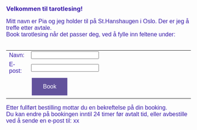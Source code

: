 <font color="391baa"> <h3>Velkommen til tarotlesing!</h3></font>
 <p style="font-family: 'Arial'; font-size: 16px; color: 391baa;">
    Mitt navn er Pia og jeg holder til p&aring;  St.Hanshaugen i Oslo. Der er jeg  	&aring;  treffe etter avtale. <br>
    Book tarotlesing n&aring;r det passer deg, ved &aring; fylle inn feltene under:<br><br>
 </p>

 <!-- FORMATER BOOKING-KNAPP -->
<style>
      input[type=submit] {
        background-color: #62529c;
        border: none;
        color: white;
        padding: 15px 30px;
        text-decoration: none;
        margin: 4px 2px;
        cursor: pointer;
         .footer {
    display: none;
  }
      }
  </style>

<!-- TABELL -->
<!--        -->
<div id="divID">
<form action="" method="post">
  <table style="font-family: 'Arial'; font-size: 16px; color: 391baa; border:none;">
    <colgroup>
       <col span="1" style="width: 12%;">
    </colgroup>
     <tr style="border: none;">
         <td style="border: none;">Navn:</td>
         <td style="border: none;"><input type="text" name="navn" /></td>
    </tr>
     <tr style="border: none;"></tr>
     <tr style="border: none;">
          <td style="border: none;">E-post:</td>
          <td style="border: none;"><input type="text" name="epost" /></td>
     </tr>
     <tr style="border: none;">
         <td style="border: none;">&nbsp;</td>
         <td style="border: none;"><input style="font-family: 'Arial'; font-size: 16px;" type="submit" value="Book" /></td>
    </tr>
  </table>
</form>
</div>
<!--  -->
<!--  -->

<p style="font-family: 'Arial'; font-size: 16px; color: 391baa;">
Etter fullf&oslash;rt bestilling mottar du en bekreftelse p&aring; din booking.<br>
Du kan endre p&aring; bookingen inntil 24 timer f&oslash;r avtalt tid, eller avbestille ved &aring; sende en e-post til: xx <br>
</p>

